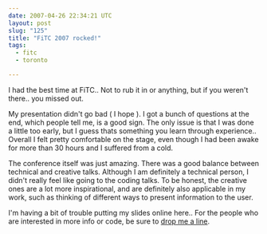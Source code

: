 ```yaml
---
date: 2007-04-26 22:34:21 UTC
layout: post
slug: "125"
title: "FiTC 2007 rocked!"
tags:
  - fitc
  - toronto

---
```

<p>I had the best time at FiTC.. Not to rub it in or anything, but if you weren't there.. you missed out.</p>

<p>My presentation didn't go bad ( I hope ). I got a bunch of questions at the end, which people tell me, is a good sign. The only issue is that I was done a little too early, but I guess thats something you learn through experience.. Overall I felt pretty comfortable on the stage, even though I had been awake for more than 30 hours and I suffered from a cold.</p>

<p>The conference itself was just amazing. There was a good balance between technical and creative talks. Although I am definitely a technical person, I didn't really feel like going to the coding talks. To be honest, the creative ones are a lot more inspirational, and are definitely also applicable in my work, such as thinking of different ways to present information to the user.</p>

<p>I'm having a bit of trouble putting my slides online here.. For the people who are interested in more info or code, be sure to <a href="http://www.rooftopsolutions.nl/contact">drop me a line</a>.</p>
